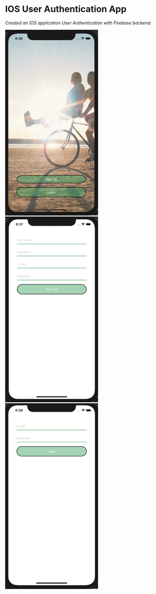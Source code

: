 # IOS User Authentication App
_Created an IOS application User Authentication with Firebase backend._

  <img src="UA_APP1.png" alt="speaker" width="300" height="600"> <img src="UA_APP2.png" alt="arrow" width="300" height="600">
   <img src="UA_APP3.png" alt="add_image" width="300" height="600">
